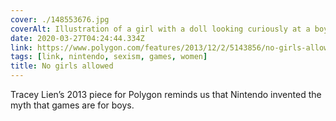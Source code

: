 ```yaml
---
cover: ./148553676.jpg
coverAlt: Illustration of a girl with a doll looking curiously at a boy with his head behind a GameBoy
date: 2020-03-27T04:24:44.334Z
link: https://www.polygon.com/features/2013/12/2/5143856/no-girls-allowed
tags: [link, nintendo, sexism, games, women]
title: No girls allowed
---
```


Tracey Lien’s 2013 piece for Polygon reminds us that Nintendo invented the myth that games are for boys.
